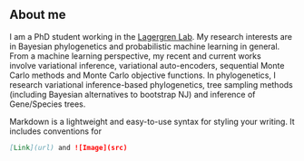 ## About me

I am a PhD student working in the [Lagergren Lab](https://lagergrenlab.org/). My research interests are in Bayesian phylogenetics and probabilistic machine learning in general. From a machine learning perspective, my recent and current works involve variational inference, variational auto-encoders, sequential Monte Carlo methods and Monte Carlo objective functions. In phylogenetics, I research variational inference-based phylogenetics, tree sampling methods (including Bayesian alternatives to bootstrap NJ) and inference of Gene/Species trees.

Markdown is a lightweight and easy-to-use syntax for styling your writing. It includes conventions for

```markdown
[Link](url) and ![Image](src)
```
